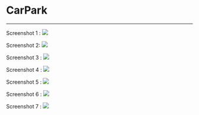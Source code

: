# CarPark


<hr>
<p>
Screenshot 1 :
 <img src="https://github.com/hackstarsj/Python_Vehicle_Parking_System/raw/master/screenshots/screenshot1.PNG">
</p>

<p>
Screenshot 2:
 <img src="https://github.com/hackstarsj/Python_Vehicle_Parking_System/raw/master/screenshots/screenshot2.PNG">
</p>

<p>
Screenshot 3 :
 <img src="https://github.com/hackstarsj/Python_Vehicle_Parking_System/raw/master/screenshots/screenshot3.PNG">
</p>

<p>
Screenshot 4 :
 <img src="https://github.com/hackstarsj/Python_Vehicle_Parking_System/raw/master/screenshots/screenshot4.PNG">
</p>

<p>
Screenshot 5 :
 <img src="https://github.com/hackstarsj/Python_Vehicle_Parking_System/raw/master/screenshots/screenshot5.PNG">
</p>

<p>
Screenshot 6 :
 <img src="https://github.com/hackstarsj/Python_Vehicle_Parking_System/raw/master/screenshots/screenshot6.PNG">
</p>


<p>
Screenshot 7 :
 <img src="https://github.com/hackstarsj/Python_Vehicle_Parking_System/raw/master/screenshots/screenshot7.PNG">
</p>
